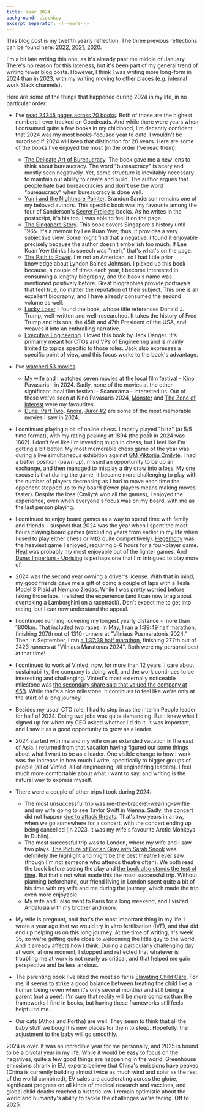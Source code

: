 ```yaml
---
title: Year 2024
background: clockkey
excerpt_separator: <!--more-->
---
```


This blog post is my twelfth yearly reflection. The three previous reflections can be found here: [2022](/year-2023), [2021](/year-2022), [2020](/year-2021).

I'm a bit late writing this one, as it's already past the middle of January. There's no reason for this lateness, but it's been part of my general trend of writing fewer blog posts. However, I think I was writing more long-form in 2024 than in 2023, with my writing moving to other places (e.g. internal work Slack channels).

<!--more-->

Here are some of the things that happened during 2024 in my life, in no particular order:

* I've [read 24345 pages across 70 books](//goodreads.com/user/year_in_books/2024/36968510). Both of those are the highest numbers I ever tracked on Goodreads. And while there were years when I consumed quite a few books in my childhood, I'm decently confident that 2024 was my most books-focused year to date. I wouldn't be surprised if 2024 will keep that distinction for 20 years. Here are some of the books I've enjoyed the most (in the order I've read them):
  * [The Delicate Art of Bureaucracy](//goodreads.com/review/show/6165472115). The book gave me a new lens to think about bureaucracy. The word "bureaucracy" is scary and mostly seen negatively. Yet, some structure is inevitably necessary to maintain our ability to create and build. The author argues that people hate bad bureaucracies and don't use the word "bureaucracy" when bureaucracy is done well.
  * [Yumi and the Nightmare Painter](//goodreads.com/review/show/5948356461). Brandon Sanderson remains one of my beloved authors. This specific book was my favourite among the four of Sanderson's [Secret Projects](https://www.youtube.com/watch?v=6a-k6eaT-jQ) books. As he writes in the postscript, it's his too. I was able to feel it on the page.
  * [The Singapore Story](//goodreads.com/review/show/6001666844). This book covers Singapore's history until 1965. It's a memoir by Lee Kuan Yew; thus, it provides a very subjective view. Some might find that a negative. I found it enjoyable precisely because the author doesn't embellish too much. If Lee Kuan Yew thinks his speech was "meh," that's what's on the page.
  * [The Path to Power](//goodreads.com/review/show/6567385616). I'm not an American, so I had little prior knowledge about Lyndon Baines Johnson. I picked up this book because, a couple of times each year, I become interested in consuming a lengthy biography, and the book's name was mentioned positively before. Great biographies provide portrayals that feel true, no matter the reputation of their subject. This one is an excellent biography, and I have already consumed the second volume as well.
  * [Lucky Loser](//goodreads.com/review/show/6815090795). I found the book, whose title references Donald J. Trump, well-written and well-researched. It takes the history of Fred Trump and his son, the 45th and 47th President of the USA, and weaves it into an enthralling narrative.
  * [Executive Engineering](//goodreads.com/review/show/6516979340). I loved this book by Jack Danger. It's primarily meant for CTOs and VPs of Engineering and is mainly limited to topics specific to those roles. Jack also expresses a specific point of view, and this focus works to the book's advantage.

* I've [watched 53 movies](https://letterboxd.com/mmozuras/films/diary/for/2024/):
  * My wife and I watched seven movies at the local film festival - Kino Pavasaris - in 2024. Sadly, none of the movies at the other significant local film festival - Scanorama - interested us. Out of those we've seen at Kino Pavasaris 2024, [Monster](https://letterboxd.com/film/monster-2023/) and [The Zone of Interest](https://letterboxd.com/film/the-zone-of-interest/) were my favourites.
  * [Dune: Part Two](https://letterboxd.com/film/dune-part-two/), [Anora](https://letterboxd.com/film/anora/), [Juror #2](https://letterboxd.com/film/juror-2/) are some of the most memorable movies I saw in 2024.

* I continued playing a bit of online chess. I mostly played "blitz" (at 5/5 time format), with my rating peaking at 1894 (the peak in 2024 was 1862). I don't feel like I'm investing much in chess, but I feel like I'm getting a bit better. My most memorable chess game of the year was during a live simultaneous exhibition against [GM Viktorija Čmilytė](https://ratings.fide.com/profile/12801259). I had a better position (pawn up), missed an opportunity to be up an exchange, and then managed to misplay a dry draw into a loss. My one excuse is that during the game, it became more challenging to play with the number of players decreasing as I had to move each time the opponent stepped up to my board (fewer players means making moves faster). Despite the loss (Čmilytė won all the games), I enjoyed the experience, even when everyone's focus was on my board, with me as the last person playing.

* I continued to enjoy board games as a way to spend time with family and friends. I suspect that 2024 was the year when I spent the most hours playing board games (excluding years from earlier in my life when I used to play either chess or MtG quite competitively). [Hegemony](https://boardgamegeek.com/boardgame/321608/hegemony-lead-your-class-to-victory) was the heaviest game I enjoyed, requiring 5-6 hours for a four-player game. [Heat](https://boardgamegeek.com/boardgame/366013/heat-pedal-to-the-metal) was probably my most enjoyable out of the lighter games. And [Dune: Imperium - Uprising](https://boardgamegeek.com/boardgame/397598/dune-imperium-uprising) is perhaps one that I'm intrigued to play more of.

* 2024 was the second year owning a driver's license. With that in mind, my good friends gave me a gift of doing a couple of laps with a Tesla Model S Plaid at [Nemuno žiedas](https://lt.wikipedia.org/wiki/Nemuno_%C5%BEiedas). While I was pretty worried before taking those laps, I relished the experience (and I can now brag about overtaking a Lamborghini on a racetrack). Don't expect me to get into racing, but I can now understand the appeal.

* I continued running, covering my longest yearly distance - more than 1800km. That included two races. In May, I ran [a 1:39:49 half marathon](https://www.youtube.com/live/1X2RGeKHgaE?si=8cFPdhpSmgy-qw8m&t=11317), finishing 207th out of 1310 runners at "Vilniaus Pusmaratonis 2024." Then, in September, I ran [a 1:37:38 half marathon](https://www.youtube.com/watch?v=MDwkD7pm4-k&t=6526s), finishing 277th out of 2423 runners at "Vilniaus Maratonas 2024". Both were my personal best at that time!

* I continued to work at Vinted, now, for more than 12 years. I care about sustainability, the company is doing well, and the work continues to be interesting and challenging. Vinted's most externally noticeable milestone was [the secondary share sale that valued the company at €5B](https://company.vinted.com/newsroom/secondary-investment). While that's a nice milestone, it continues to feel like we're only at the start of a long journey.

* Besides my usual CTO role, I had to step in as the interim People leader for half of 2024. Doing two jobs was quite demanding. But I knew what I signed up for when my CEO asked whether I'd do it. It was important, and I saw it as a good opportunity to grow as a leader.

* 2024 started with me and my wife on an extended vacation in the east of Asia. I returned from that vacation having figured out some things about what I want to be as a leader. One visible change to how I work was the increase in how much I write, specifically to bigger groups of people (all of Vinted, all of engineering, all engineering leaders). I feel much more comfortable about what I want to say, and writing is the natural way to express myself.

* There were a couple of other trips I took during 2024:
  * The most unsuccessful trip was me-the-bracelet-wearing-swiftie and my wife going to see Taylor Swift in Vienna. Sadly, the concert did not happen [due to attack threats](https://www.pbs.org/newshour/world/plan-to-attack-taylor-swifts-vienna-shows-intended-to-kill-thousands-cia-official-claims). That's two years in a row, when we go somewhere for a concert, with the concert ending up being cancelled (in 2023, it was my wife's favourite Arctic Monkeys in Dublin).
  * The most successful trip was to London, where my wife and I saw two plays. [The Picture of Dorian Gray with Sarah Snook](https://www.youtube.com/watch?v=1Z456zhLBdU) was definitely the highlight and might be the best theatre I ever saw (though I'm not someone who attends theatre often). We both read the book before seeing the play and [the book also stands the test of time](https://www.goodreads.com/review/show/1214145670). But that's not what made this the most successful trip. Without planning beforehand, our friend living in London spent quite a bit of his time with my wife and me during the journey, which made the trip even more enjoyable.
  * My wife and I also went to Paris for a long weekend, and I visited Andalusia with my brother and mom.

* My wife is pregnant, and that's the most important thing in my life. I wrote a year ago that we would try in vitro fertilisation (IVF), and that did end up helping us on this long journey. At the time of writing, it's week 35, so we're getting quite close to welcoming the little guy to the world. And it already affects how I think. During a particularly challenging day at work, at one moment, I stopped and reflected that whatever is troubling me at work is not nearly as critical, and that helped me gain perspective and be less anxious.

* The parenting book I've liked the most so far is [Elavating Child Care](https://www.goodreads.com/review/show/6786028129). For me, it seems to strike a good balance between treating the child like a human being (even when it's only several months) and still being a parent (not a peer). I'm sure that reality will be more complex than the frameworks I find in books, but having these frameworks still feels helpful to me.

* Our cats (Athos and Portha) are well. They seem to think that all the baby stuff we bought is new places for them to sleep. Hopefully, the adjustment to the baby will go smoothly.

2024 is over. It was an incredible year for me personally, and 2025 is bound to be a pivotal year in my life. While it would be easy to focus on the negatives, quite a few good things are happening in the world. Greenhouse emissions shrank in EU, experts believe that China's emissions have peaked (China is currently building almost twice as much wind and solar as the rest of the world combined), EV sales are accelerating across the globe, significant progress on all kinds of medical research and vaccines, and global child deaths reached a historic low. I remain optimistic about the world and humanity's ability to tackle the challenges we're facing. Off to 2025.

